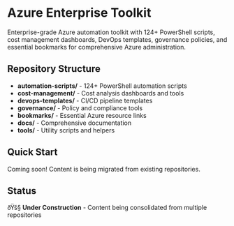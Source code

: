 ﻿# Azure Enterprise Toolkit

Enterprise-grade Azure automation toolkit with 124+ PowerShell scripts, cost management dashboards, DevOps templates, governance policies, and essential bookmarks for comprehensive Azure administration.

## Repository Structure

- **automation-scripts/** - 124+ PowerShell automation scripts
- **cost-management/** - Cost analysis dashboards and tools  
- **devops-templates/** - CI/CD pipeline templates
- **governance/** - Policy and compliance tools
- **bookmarks/** - Essential Azure resource links
- **docs/** - Comprehensive documentation
- **tools/** - Utility scripts and helpers

## Quick Start

Coming soon! Content is being migrated from existing repositories.

## Status

ðŸš§ **Under Construction** - Content being consolidated from multiple repositories
